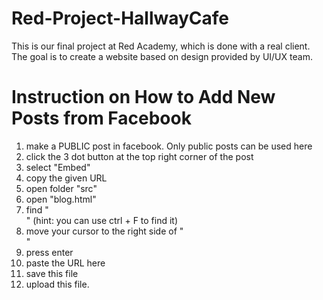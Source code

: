 # Red-Project-HallwayCafe
This is our final project at Red Academy, which is done with a real client. The goal is to create a website based on design provided by UI/UX team.

# Instruction on How to Add New Posts from Facebook
  1. make a PUBLIC post in facebook. Only public posts can be used here
  2. click the 3 dot button at the top right corner of the post
  3. select "Embed"
  4. copy the given URL
  5. open folder "src"
  6. open "blog.html"
  7. find "<div class="blog-posts">" (hint: you can use ctrl + F to find it)
  8. move your cursor to the right side of "<div class="blog-posts">"
  9. press enter
  10. paste the URL here
  11. save this file
  12. upload this file.
